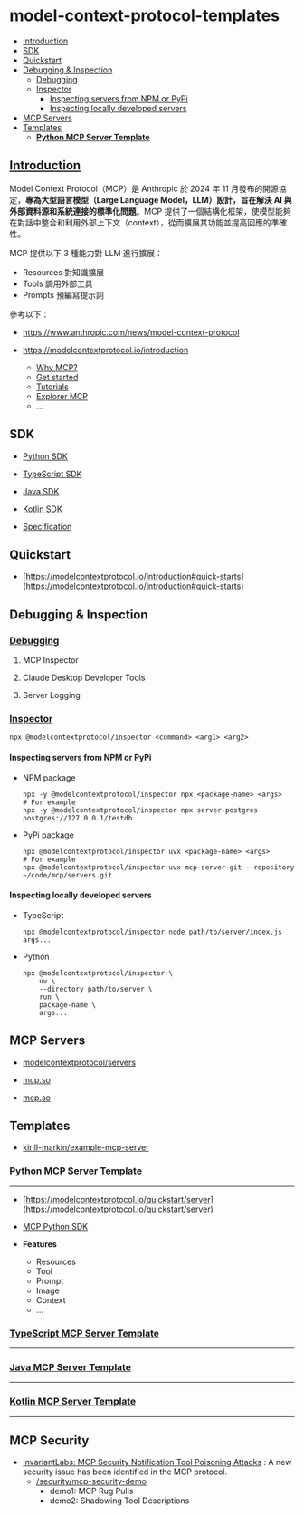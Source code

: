 # model-context-protocol-templates

- [Introduction](#introduction)
- [SDK](#sdk)
- [Quickstart](#quickstart)
- [Debugging & Inspection](#debugging--inspection)
  - [Debugging](#debugging)
  - [Inspector](#inspector)
    - [Inspecting servers from NPM or PyPi](#inspecting-servers-from-npm-or-pypi)
    - [Inspecting locally developed servers](#inspecting-locally-developed-servers)
- [MCP Servers](#mcp-servers)
- [Templates](#templates)
    - [**Python MCP Server Template**](/templates/Python/Guideline.md)

## [Introduction](INTRO.md)

Model Context Protocol（MCP）是 Anthropic 於 2024 年 11 月發布的開源協定，**專為大型語言模型（Large Language Model，LLM）設計，旨在解決 AI 與外部資料源和系統連接的標準化問題**。MCP 提供了一個結構化框架，使模型能夠在對話中整合和利用外部上下文（context），從而擴展其功能並提高回應的準確性。

MCP 提供以下 3 種能力對 LLM 進行擴展：

- Resources 對知識擴展
- Tools 調用外部工具
- Prompts 預編寫提示詞

參考以下：
- https://www.anthropic.com/news/model-context-protocol

- https://modelcontextprotocol.io/introduction

    - [Why MCP?](https://modelcontextprotocol.io/introduction#why-mcp%3F)
    - [Get started](https://modelcontextprotocol.io/introduction#get-started)
    - [Tutorials](https://modelcontextprotocol.io/introduction#tutorials)
    - [Explorer MCP](https://modelcontextprotocol.io/introduction#explore-mcp)
    - ...

## SDK

- [Python SDK](https://github.com/modelcontextprotocol/python-sdk)

- [TypeScript SDK](https://github.com/modelcontextprotocol/typescript-sdk)

- [Java SDK](https://github.com/modelcontextprotocol/java-sdk)

- [Kotlin SDK](https://github.com/modelcontextprotocol/kotlin-sdk)

- [Specification](https://spec.modelcontextprotocol.io/latest/)


## Quickstart

- [https://modelcontextprotocol.io/introduction#quick-starts](https://modelcontextprotocol.io/introduction#quick-starts)

## Debugging & Inspection

### [Debugging](https://modelcontextprotocol.io/docs/tools/debugging)

1. MCP Inspector

2. Claude Desktop Developer Tools

3. Server Logging

### [Inspector](https://modelcontextprotocol.io/docs/tools/inspector)

```
npx @modelcontextprotocol/inspector <command> <arg1> <arg2>
```

#### Inspecting servers from NPM or PyPi

- NPM package

    ```
    npx -y @modelcontextprotocol/inspector npx <package-name> <args>
    # For example
    npx -y @modelcontextprotocol/inspector npx server-postgres postgres://127.0.0.1/testdb
    ```

- PyPi package

    ```
    npx @modelcontextprotocol/inspector uvx <package-name> <args>
    # For example
    npx @modelcontextprotocol/inspector uvx mcp-server-git --repository ~/code/mcp/servers.git
    ```

#### Inspecting locally developed servers

- TypeScript

    ```
    npx @modelcontextprotocol/inspector node path/to/server/index.js args...
    ```

- Python

    ```
    npx @modelcontextprotocol/inspector \
        uv \
        --directory path/to/server \
        run \
        package-name \
        args...
    ```

## MCP Servers

- [modelcontextprotocol/servers](https://github.com/modelcontextprotocol/servers)

- [mcp.so](https://mcp.so/)

- [mcp.so](https://mcp.so/)

## Templates

- [kirill-markin/example-mcp-server](https://github.com/kirill-markin/example-mcp-server)


### [**Python MCP Server Template**](/templates/Python/Guideline.md)

---

- [https://modelcontextprotocol.io/quickstart/server](https://modelcontextprotocol.io/quickstart/server)

- [MCP Python SDK](https://github.com/modelcontextprotocol/python-sdk)

- **Features**
    - Resources
    - Tool
    - Prompt
    - Image
    - Context
    - ...

### [**TypeScript MCP Server Template**](/templates/TypeScript/Guideline.md)

---

### [**Java MCP Server Template**](/templates/Java/Guideline.md)

---

### [**Kotlin MCP Server Template**](/templates/Kotlin/Guideline.md)

---

## MCP Security

- [InvariantLabs: MCP Security Notification Tool Poisoning Attacks](https://invariantlabs.ai/blog/mcp-security-notification-tool-poisoning-attacks) : A new security issue has been identified in the MCP protocol.
    - [/security/mcp-security-demo](/security/mcp-security-demo)
        - demo1: MCP Rug Pulls
        - demo2: Shadowing Tool Descriptions

